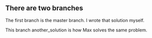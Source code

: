 ## There are two branches

The first branch is the master branch. I wrote that solution myself.

This branch another_solution is how Max solves the same problem.
